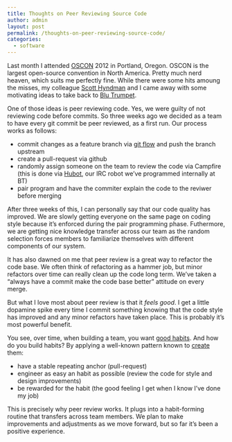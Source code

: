 ```yaml
---
title: Thoughts on Peer Reviewing Source Code
author: admin
layout: post
permalink: /thoughts-on-peer-reviewing-source-code/
categories:
  - software
---
```

Last month I attended [OSCON][1] 2012 in Portland, Oregon. OSCON is the largest open-source convention in North America. Pretty much nerd heaven, which suits me perfectly fine. While there were some hits amoung the misses, my colleague [Scott Hyndman][2] and I came away with some motivating ideas to take back to [Blu Trumpet][3].

One of those ideas is peer reviewing code. Yes, we were guilty of not reviewing code before commits. So three weeks ago we decided as a team to have every git commit be peer reviewed, as a first run. Our process works as follows:

*   commit changes as a feature branch via [git flow][4] and push the branch upstream
*   create a pull-request via github
*   randomly assign someone on the team to review the code via Campfire (this is done via [Hubot][5], our IRC robot we&#8217;ve programmed internally at BT)
*   pair program and have the commiter explain the code to the reviwer before merging

After three weeks of this, I can personally say that our code quality has improved. We are slowly getting everyone on the same page on coding style because it&#8217;s enforced during the pair programming phase. Futhermore, we are getting nice knowledge transfer across our team as the random selection forces members to familiarize themselves with different components of our system.

It has also dawned on me that peer review is a great way to refactor the code base. We often think of refactoring as a hammer job, but minor refactors over time can really clean up the code long term. We&#8217;ve taken a &#8220;always have a commit make the code base better&#8221; attitude on every merge.

But what I love most about peer review is that it *feels good*. I get a little dopamine spike every time I commit something knowing that the code style has improved and any minor refactors have taken place. This is probably it&#8217;s most powerful benefit.

You see, over time, when building a team, you want [good habits][6]. And how do you build habits? By applying a well-known pattern known to [create][7] them:

*   have a stable repeating anchor (pull-request)
*   engineer as easy an habit as possible (review the code for style and design improvements)
*   be rewarded for the habit (the good feeling I get when I know I&#8217;ve done my job)

This is precisely why peer review works. It plugs into a habit-forming routine that transfers across team members. We plan to make improvements and adjustments as we move forward, but so far it&#8217;s been a positive experience.

 [1]: http://www.oscon.com/oscon2012
 [2]: https://twitter.com/scotthyndman
 [3]: http://www.blutrumpet.com
 [4]: http://nvie.com/posts/a-successful-git-branching-model/
 [5]: http://hubot.github.com/
 [6]: http://blogs.hbr.org/cs/2012/04/in_his_classic_talks_to.html
 [7]: http://tinyhabits.com/